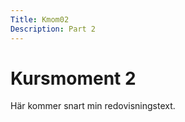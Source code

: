 ```yaml
---
Title: Kmom02
Description: Part 2
---
```


Kursmoment 2
==================

Här kommer snart min redovisningstext.
